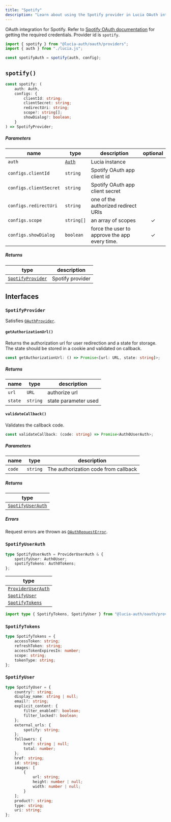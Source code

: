 ```yaml
---
title: "Spotify"
description: "Learn about using the Spotify provider in Lucia OAuth integration"
---
```


OAuth integration for Spotify. Refer to [Spotify OAuth documentation](https://developer.spotify.com/documentation/web-api/concepts/apps) for getting the required credentials. Provider id is `spotify`.

```ts
import { spotify } from "@lucia-auth/oauth/providers";
import { auth } from "./lucia.js";

const spotifyAuth = spotify(auth, config);
```

## `spotify()`

```ts
const spotify: (
	auth: Auth,
	configs: {
		clientId: string;
		clientSecret: string;
		redirectUri: string;
		scope?: string[];
		showDialog?: boolean;
	}
) => SpotifyProvider;
```

##### Parameters

| name                   | type                                       | description                                   | optional |
| ---------------------- | ------------------------------------------ | --------------------------------------------- | :------: |
| `auth`                 | [`Auth`](/reference/lucia/interfaces/auth) | Lucia instance                                |          |
| `configs.clientId`     | `string`                                   | Spotify OAuth app client id                   |          |
| `configs.clientSecret` | `string`                                   | Spotify OAuth app client secret               |          |
| `configs.redirectUri`  | `string`                                   | one of the authorized redirect URIs           |          |
| `configs.scope`        | `string[]`                                 | an array of scopes                            |    ✓     |
| `configs.showDialog`   | `boolean`                                  | force the user to approve the app every time. |    ✓     |

##### Returns

| type                                  | description      |
| ------------------------------------- | ---------------- |
| [`SpotifyProvider`](#spotifyprovider) | Spotify provider |

## Interfaces

### `SpotifyProvider`

Satisfies [`OAuthProvider`](/reference/oauth/interfaces#oauthprovider).

#### `getAuthorizationUrl()`

Returns the authorization url for user redirection and a state for storage. The state should be stored in a cookie and validated on callback.

```ts
const getAuthorizationUrl: () => Promise<[url: URL, state: string]>;
```

##### Returns

| name    | type     | description          |
| ------- | -------- | -------------------- |
| `url`   | `URL`    | authorize url        |
| `state` | `string` | state parameter used |

#### `validateCallback()`

Validates the callback code.

```ts
const validateCallback: (code: string) => Promise<Auth0UserAuth>;
```

##### Parameters

| name   | type     | description                          |
| ------ | -------- | ------------------------------------ |
| `code` | `string` | The authorization code from callback |

##### Returns

| type                                  |
| ------------------------------------- |
| [`SpotifyUserAuth`](#spotifyuserauth) |

##### Errors

Request errors are thrown as [`OAuthRequestError`](/reference/oauth/interfaces#oauthrequesterror).

### `SpotifyUserAuth`

```ts
type SpotifyUserAuth = ProviderUserAuth & {
	spotifyUser: Auth0User;
	spotifyTokens: Auth0Tokens;
};
```

| type                                                               |
| ------------------------------------------------------------------ |
| [`ProviderUserAuth`](/reference/oauth/interfaces#provideruserauth) |
| [`SpotifyUser`](#spotifyuser)                                      |
| [`SpotifyTokens`](#spotifytokens)                                  |

```ts
import type { SpotifyTokens, SpotifyUser } from "@lucia-auth/oauth/providers";
```

### `SpotifyTokens`

```ts
type SpotifyTokens = {
	accessToken: string;
	refreshToken: string;
	accessTokenExpiresIn: number;
	scope: string;
	tokenType: string;
};
```

### `SpotifyUser`

```ts
type SpotifyUser = {
	country?: string;
	display_name: string | null;
	email?: string;
	explicit_content: {
		filter_enabled?: boolean;
		filter_locked?: boolean;
	};
	external_urls: {
		spotify: string;
	};
	followers: {
		href: string | null;
		total: number;
	};
	href: string;
	id: string;
	images: [
		{
			url: string;
			height: number | null;
			width: number | null;
		}
	];
	product?: string;
	type: string;
	uri: string;
};
```
